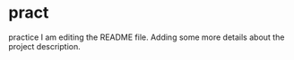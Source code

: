 # pract
practice
I am editing the README file. Adding some more details about the project description.
